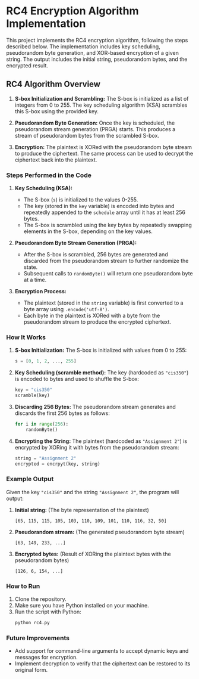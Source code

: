 
# RC4 Encryption Algorithm Implementation #

This project implements the RC4 encryption algorithm, following the steps described below. The implementation includes key scheduling, pseudorandom byte generation, and XOR-based encryption of a given string. The output includes the initial string, pseudorandom bytes, and the encrypted result.

## RC4 Algorithm Overview

1. **S-box Initialization and Scrambling:**
   The S-box is initialized as a list of integers from 0 to 255. The key scheduling algorithm (KSA) scrambles this S-box using the provided key.

2. **Pseudorandom Byte Generation:**
   Once the key is scheduled, the pseudorandom stream generation (PRGA) starts. This produces a stream of pseudorandom bytes from the scrambled S-box.

3. **Encryption:**
   The plaintext is XORed with the pseudorandom byte stream to produce the ciphertext. The same process can be used to decrypt the ciphertext back into the plaintext.

### Steps Performed in the Code

1. **Key Scheduling (KSA):**
   - The S-box (`s`) is initialized to the values 0-255.
   - The key (stored in the `key` variable) is encoded into bytes and repeatedly appended to the `schedule` array until it has at least 256 bytes.
   - The S-box is scrambled using the key bytes by repeatedly swapping elements in the S-box, depending on the key values.

2. **Pseudorandom Byte Stream Generation (PRGA):**
   - After the S-box is scrambled, 256 bytes are generated and discarded from the pseudorandom stream to further randomize the state.
   - Subsequent calls to `randomByte()` will return one pseudorandom byte at a time.

3. **Encryption Process:**
   - The plaintext (stored in the `string` variable) is first converted to a byte array using `.encode('utf-8')`.
   - Each byte in the plaintext is XORed with a byte from the pseudorandom stream to produce the encrypted ciphertext.
   
### How It Works

1. **S-box Initialization:**
   The S-box is initialized with values from 0 to 255:
   ```python
   s = [0, 1, 2, ..., 255]
   ```

2. **Key Scheduling (scramble method):**
   The key (hardcoded as `"cis350"`) is encoded to bytes and used to shuffle the S-box:
   ```python
   key = "cis350"
   scramble(key)
   ```

3. **Discarding 256 Bytes:**
   The pseudorandom stream generates and discards the first 256 bytes as follows:
   ```python
   for i in range(256):
       randomByte()
   ```

4. **Encrypting the String:**
   The plaintext (hardcoded as `"Assignment 2"`) is encrypted by XORing it with bytes from the pseudorandom stream:
   ```python
   string = "Assignment 2"
   encrypted = encrpyt(key, string)
   ```

### Example Output

Given the key `"cis350"` and the string `"Assignment 2"`, the program will output:
1. **Initial string:** (The byte representation of the plaintext)
   ```
   [65, 115, 115, 105, 103, 110, 109, 101, 110, 116, 32, 50]
   ```
2. **Pseudorandom stream:** (The generated pseudorandom byte stream)
   ```
   [63, 149, 233, ...]
   ```
3. **Encrypted bytes:** (Result of XORing the plaintext bytes with the pseudorandom bytes)
   ```
   [126, 6, 154, ...]
   ```

### How to Run

1. Clone the repository.
2. Make sure you have Python installed on your machine.
3. Run the script with Python:
   ```bash
   python rc4.py
   ```

### Future Improvements

- Add support for command-line arguments to accept dynamic keys and messages for encryption.
- Implement decryption to verify that the ciphertext can be restored to its original form.
